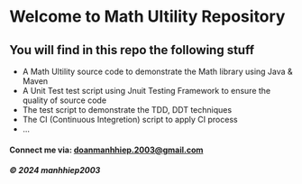 # Welcome to Math Ultility Repository

## You will find in this repo the following stuff

* A Math Ultility source code to demonstrate the Math library using Java & Maven
* A Unit Test test script using Jnuit Testing Framework to ensure the quality of source code
* The test script to demonstrate the TDD, DDT techniques
* The CI (Continuous Integretion) script to apply CI process
* ...

#### Connect me via: doanmanhhiep.2003@gmail.com

##### &#169; 2024 manhhiep2003